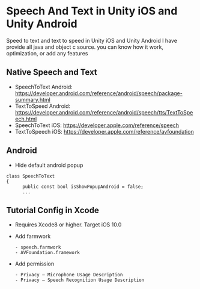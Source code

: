 # Speech And Text in Unity iOS and Unity Android
Speed to text and text to speed in Unity iOS and Unity Android
I have provide all java and object c source. you can know how it work, optimization, or add any features

## Native Speech and Text
* SpeechToText Android: https://developer.android.com/reference/android/speech/package-summary.html
* TextToSpeed Android: https://developer.android.com/reference/android/speech/tts/TextToSpeech.html
* SpeechToText iOS: https://developer.apple.com/reference/speech
* TextToSpeech iOS: https://developer.apple.com/reference/avfoundation

## Android
* Hide default android popup
```
class SpeechToText
{
      public const bool isShowPopupAndroid = false;
      ...
```
## Tutorial Config in Xcode
* Requires Xcode8 or higher. Target iOS 10.0
* Add farmwork

      - speech.farmwork
      - AVFoundation.framework
      
* Add permission

      - Privacy – Microphone Usage Description      
      - Privacy – Speech Recognition Usage Description
